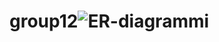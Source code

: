 # group12![ER-diagrammi](https://user-images.githubusercontent.com/98741721/163669931-cf8ea289-f71b-4211-b8b4-52186f3a6348.png)
